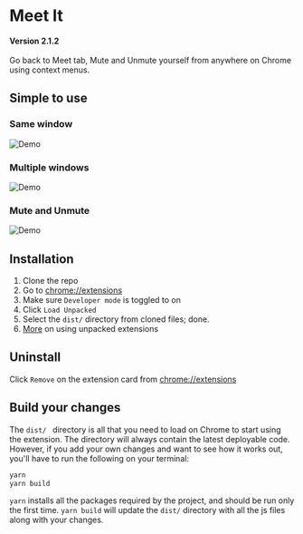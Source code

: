 # Meet It
**Version 2.1.2** <br/> <br/>
Go back to Meet tab, Mute and Unmute yourself from anywhere on Chrome using context menus.

## Simple to use
### Same window
![Demo](./static/same-window-take-me-back-to-meet.gif)

### Multiple windows
![Demo](./static/multi-window-take-me-to-meet.gif)

### Mute and Unmute
![Demo](./static/mute-unmute.gif)

## Installation
1. Clone the repo
2. Go to [chrome://extensions](chrome://extensions)
3. Make sure `Developer mode` is toggled to on
4. Click `Load Unpacked`
5. Select the `dist/` directory from cloned files; done.
6. [More](https://developer.chrome.com/docs/extensions/mv3/getstarted/) on using unpacked extensions

## Uninstall
Click `Remove` on the extension card from [chrome://extensions](chrome://extensions)

## Build your changes
The `dist/ ` directory is all that you need to load on Chrome to start using the extension. The directory will always contain the latest deployable code.
However, if you add your own changes and want to see how it works out, you'll have to run the following on your terminal:
```sh
yarn
yarn build
```
`yarn` installs all the packages required by the project, and should be run only the first time. `yarn build` will update the `dist/` directory with all the js files along with your changes.

